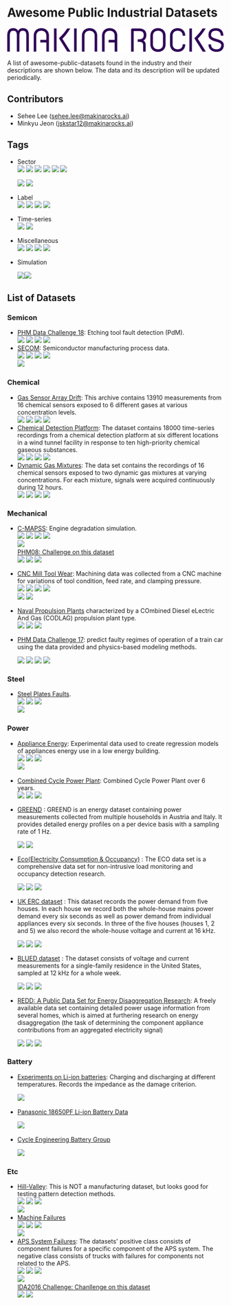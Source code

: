  

# Awesome Public Industrial Datasets     



![](img/MakinaRocks_Violet_1.png)   



A list of awesome-public-datasets found in the industry and their descriptions are shown below. The data and its description will be updated periodically.             

## Contributors  

- Sehee Lee (sehee.lee@makinarocks.ai)        
- Minkyu Jeon (jskstar12@makinarocks.ai)         

## Tags

- Sector  
  ![](https://img.shields.io/badge/sector-semicon-blue.svg)
  ![](https://img.shields.io/badge/sector-chemical-red.svg)
  ![](https://img.shields.io/badge/sector-power-lightblue.svg)
  ![](https://img.shields.io/badge/sector-automotiv-green.svg)
  ![](https://img.shields.io/badge/sector-mechanical-purple.svg)
  ![](https://img.shields.io/badge/sector-steel-lightgray.svg)

  ![](<https://img.shields.io/badge/sector-battery-ff69b4.svg>)
  ![](https://img.shields.io/badge/sector-etc-333333.svg)

- Label  
  ![](https://img.shields.io/badge/labeled-yes-blue.svg)
  ![](https://img.shields.io/badge/labeled-implicit-green.svg)
  ![](https://img.shields.io/badge/labeled-meta--only-yellow.svg)
  ![](https://img.shields.io/badge/labeled-no-red.svg)

- Time-series  
  ![](https://img.shields.io/badge/time--series-yes-blue.svg)
  ![](https://img.shields.io/badge/time--series-no-red.svg)

- Miscellaneous  
  ![](https://img.shields.io/badge/any-gray.svg)
  ![](https://img.shields.io/badge/keywords-gray.svg)
  ![](https://img.shields.io/badge/you-gray.svg)
  ![](https://img.shields.io/badge/want-gray.svg)

- Simulation   

  ![](<https://img.shields.io/badge/simulation-yes-blue.svg>)![](<https://img.shields.io/badge/simulation-no-red.svg>)     

## List of Datasets

### Semicon

- [PHM Data Challenge 18](<https://github.com/makinarocks/awesome-industrial-machine-datasets/tree/master/data-explanation/PHM Data Challenge 18>): Etching tool fault detection (PdM).  
  ![](https://img.shields.io/badge/sector-semicon-blue.svg)
  ![](https://img.shields.io/badge/labeled-yes-blue.svg)
  ![](https://img.shields.io/badge/time--series-yes-blue.svg) ![](<https://img.shields.io/badge/simulation-no-red.svg>)   
- [SECOM](<https://github.com/makinarocks/awesome-industrial-machine-datasets/tree/master/data-explanation/SECOM>): Semiconductor manufacturing process data.  
  ![](https://img.shields.io/badge/sector-semicon-blue.svg)
  ![](https://img.shields.io/badge/labeled-yes-blue.svg)
  ![](https://img.shields.io/badge/time--series-yes-blue.svg) ![](<https://img.shields.io/badge/simulation-no-red.svg>)   
  ![](https://img.shields.io/badge/feature_selection-gray.svg)

### Chemical  

- [Gas Sensor Array Drift](<https://github.com/makinarocks/awesome-industrial-machine-datasets/tree/master/data-explanation/Gas Sensor Array Drift>): This archive contains 13910 measurements from 16 chemical sensors exposed to 6 different gases at various concentration levels.  
  ![](https://img.shields.io/badge/sector-chemical-red.svg)
  ![](https://img.shields.io/badge/labeled-yes-blue.svg)
  ![](https://img.shields.io/badge/time--series-yes-blue.svg) ![](<https://img.shields.io/badge/simulation-yes-blue.svg>)   
- [Chemical Detection Platform](<https://github.com/makinarocks/awesome-industrial-machine-datasets/tree/master/data-explanation/Chemical Detection Platform>): The dataset contains 18000 time-series recordings from a chemical detection platform at six different locations in a wind tunnel facility in response to ten high-priority chemical gaseous substances.   
  ![](https://img.shields.io/badge/sector-chemical-red.svg)
  ![](https://img.shields.io/badge/labeled-yes-blue.svg)
  ![](https://img.shields.io/badge/time--series-yes-blue.svg) ![](<https://img.shields.io/badge/simulation-yes-blue.svg>)   
- [Dynamic Gas Mixtures](<https://github.com/makinarocks/awesome-industrial-machine-datasets/tree/master/data-explanation/Dynamic Gas Mixtures>): The data set contains the recordings of 16 chemical sensors exposed to two dynamic gas mixtures at varying concentrations. For each mixture, signals were acquired continuously during 12 hours.     
  ![](https://img.shields.io/badge/sector-chemical-red.svg)
  ![](https://img.shields.io/badge/labeled-yes-blue.svg)
  ![](https://img.shields.io/badge/time--series-yes-blue.svg) ![](<https://img.shields.io/badge/simulation-yes-blue.svg>)  

### Mechanical

- [C-MAPSS](<https://github.com/makinarocks/awesome-industrial-machine-datasets/tree/master/data-explanation/C-MAPSS>): Engine degradation simulation.  
  ![](https://img.shields.io/badge/sector-mechanical-purple.svg)
  ![](https://img.shields.io/badge/labeled-implicit-green.svg)
  ![](https://img.shields.io/badge/time--series-yes-blue.svg) ![](<https://img.shields.io/badge/simulation-yes-blue.svg>)    
  ![](https://img.shields.io/badge/time--to--failure-gray.svg)  
  [PHM08: Challenge on this dataset](<https://github.com/makinarocks/awesome-industrial-machine-datasets/tree/master/data-explanation/PHM08 Challenge on this dataset>)  
  ![](https://img.shields.io/badge/competition-gray.svg)
  ![](https://img.shields.io/badge/scoring_and_ranking-gray.svg) ![](<https://img.shields.io/badge/simulation-yes-blue.svg>)   

- [CNC Mill Tool Wear](<https://github.com/makinarocks/awesome-industrial-machine-datasets/tree/master/data-explanation/CNC Mill Tool Wear>): Machining data was collected from a CNC machine for variations of tool condition, feed rate, and clamping pressure.  
  ![](https://img.shields.io/badge/sector-mechanical-purple.svg)
  ![](https://img.shields.io/badge/labeled-meta--only-yellow.svg)
  ![](https://img.shields.io/badge/time--series-yes-blue.svg) ![](<https://img.shields.io/badge/simulation-yes-blue.svg>)     
  ![](https://img.shields.io/badge/tool_wear_detection-gray.svg)
  ![](https://img.shields.io/badge/detection_of_inadequate_clamping-gray.svg)

- [Naval Propulsion Plants](<https://github.com/makinarocks/awesome-industrial-machine-datasets/tree/master/data-explanation/Naval Propulsion Plants>) characterized by a COmbined Diesel eLectric And Gas (CODLAG) propulsion plant type.      
  ![](https://img.shields.io/badge/sector-mechanical-purple.svg)
  ![](https://img.shields.io/badge/labeled-yes-blue.svg)
  ![](https://img.shields.io/badge/time--series-no-red.svg)        
  
- [PHM Data Challenge 17](<https://github.com/makinarocks/awesome-industrial-machine-datasets/tree/master/data-explanation/PHM Data Challenge 17>): predict faulty regimes of operation of a train car using the data provided and physics-based modeling methods.   

   ![](https://img.shields.io/badge/sector-mechanical-purple.svg) ![](https://img.shields.io/badge/labeled-implicit-green.svg)
![](https://img.shields.io/badge/time--series-yes-blue.svg) ![](<https://img.shields.io/badge/simulation-yes-blue.svg>)     


### Steel

- [Steel Plates Faults](<https://github.com/makinarocks/awesome-industrial-machine-datasets/tree/master/data-explanation/Steel Plates Faults>).    
  ![](https://img.shields.io/badge/sector-steel-lightgray.svg)
  ![](https://img.shields.io/badge/labeled-yes-blue.svg)
  ![](https://img.shields.io/badge/time--series-no-red.svg)  
  ![](https://img.shields.io/badge/fault_classification-gray.svg)

### Power

- [Appliance Energy](<https://github.com/makinarocks/awesome-industrial-machine-datasets/tree/master/data-explanation/Appliance Energy>): Experimental data used to create regression models of appliances energy use in a low energy building.  
  ![](https://img.shields.io/badge/sector-power-lightblue.svg)
  ![](https://img.shields.io/badge/labeled-yes-blue.svg)
  ![](https://img.shields.io/badge/time--series-yes-blue.svg)  
  ![](https://img.shields.io/badge/house_environment-gray.svg)  

- [Combined Cycle Power Plant](<https://github.com/makinarocks/awesome-industrial-machine-datasets/tree/master/data-explanation/Combined Cycle Power Plant>): Combined Cycle Power Plant over 6 years.  
  ![](https://img.shields.io/badge/sector-power-lightblue.svg)
  ![](https://img.shields.io/badge/labeled-yes-blue.svg)
  ![](https://img.shields.io/badge/time--series-no-red.svg)     

- [GREEND](<https://github.com/makinarocks/awesome-industrial-machine-datasets/tree/master/data-explanation/GREEND>) : GREEND is an energy dataset containing power measurements collected from multiple households in Austria and Italy. It provides detailed energy profiles on a per device basis with a sampling rate of 1 Hz.    

  ![](https://img.shields.io/badge/sector-power-lightblue.svg)
  ![](https://img.shields.io/badge/labeled-implicit-green.svg)

- [Eco(Electricity Consumption & Occupancy)](<https://github.com/makinarocks/awesome-industrial-machine-datasets/tree/master/data-explanation/ECO dataset>) : The ECO data set is a comprehensive data set for non-intrusive load monitoring and occupancy detection research.      

  ![](https://img.shields.io/badge/sector-power-lightblue.svg)
  ![](https://img.shields.io/badge/labeled-yes-blue.svg)
  ![](https://img.shields.io/badge/time--series-yes-blue.svg)  

- [UK ERC dataset](<https://github.com/makinarocks/awesome-industrial-machine-datasets/tree/master/data-explanation/UK ERC dataset>) : This dataset records the power demand from five houses. In each house we record both the whole-house mains power demand every six seconds as well as power demand from individual appliances every six seconds. In three of the five houses (houses 1, 2 and 5) we also record the whole-house voltage and current at 16 kHz.     

  ![](https://img.shields.io/badge/sector-power-lightblue.svg)
  ![](https://img.shields.io/badge/labeled-yes-blue.svg)
  ![](https://img.shields.io/badge/time--series-yes-blue.svg)      

- [BLUED dataset](<https://github.com/makinarocks/awesome-industrial-machine-datasets/tree/master/data-explanation/BLUE dataset>) :  The dataset consists of voltage and current measurements for a single-family residence in the United States, sampled at 12 kHz for a whole week.      

  ![](https://img.shields.io/badge/sector-power-lightblue.svg)  ![](https://img.shields.io/badge/labeled-yes-blue.svg) ![](https://img.shields.io/badge/time--series-yes-blue.svg)       

- [REDD: A Public Data Set for Energy Disaggregation Research](<https://github.com/makinarocks/awesome-industrial-machine-datasets/tree/master/data-explanation/REDD>):  A freely available data set containing detailed power usage information from several homes, which is aimed at furthering research on energy disaggregation (the task of determining the component appliance contributions from an aggregated electricity signal)        

  ![](https://img.shields.io/badge/sector-power-lightblue.svg) ![](https://img.shields.io/badge/labeled-yes-blue.svg) ![](https://img.shields.io/badge/time--series-yes-blue.svg)       

### Battery  

- [Experiments on Li-ion batteries](<https://ti.arc.nasa.gov/tech/dash/groups/pcoe/prognostic-data-repository/#battery>): Charging and discharging at different temperatures. Records the impedance as the damage criterion.              

  ![](<https://img.shields.io/badge/sector-battery-ff69b4.svg>)     

- [Panasonic 18650PF Li-ion Battery Data](<https://data.mendeley.com/datasets/wykht8y7tg/1#folder-df7a873b-ae5f-4a63-ab5c-8f9792b59429>)     

  ![](<https://img.shields.io/badge/sector-battery-ff69b4.svg>)     

- [Cycle Engineering Battery Group](<https://web.calce.umd.edu/batteries/data.htm#undefined>)    

  ![](<https://img.shields.io/badge/sector-battery-ff69b4.svg>)   

### Etc

- [Hill-Valley](<https://github.com/makinarocks/awesome-industrial-machine-datasets/tree/master/data-explanation/Hill-Valley>): This is NOT a manufacturing dataset, but looks good for testing pattern detection methods.  
  ![](https://img.shields.io/badge/sector-etc-333333.svg)
  ![](https://img.shields.io/badge/labeled-yes-blue.svg)
  ![](https://img.shields.io/badge/time--series-no-red.svg)  
  ![](https://img.shields.io/badge/hill--valley_classification-gray.svg)
- [Machine Failures](<https://github.com/makinarocks/awesome-industrial-machine-datasets/tree/master/data-explanation/Machine failure>)           
  ![](https://img.shields.io/badge/sector-etc-333333.svg)
  ![](https://img.shields.io/badge/labeled-yes-blue.svg)
  ![](https://img.shields.io/badge/time--series-yes-blue.svg)  
  ![](https://img.shields.io/badge/failure_detection-gray.svg) 
- [APS System Failures](<https://github.com/makinarocks/awesome-industrial-machine-datasets/tree/master/data-explanation/APS System Failures>):  The datasets' positive class consists of component failures for a specific component of the APS system. The negative class consists of trucks with failures for components not related to the APS.  
  ![](https://img.shields.io/badge/sector-etc-333333.svg)
  ![](https://img.shields.io/badge/labeled-yes-blue.svg)
  ![](https://img.shields.io/badge/time--series-no-red.svg)  
  ![](https://img.shields.io/badge/failure_classification-gray.svg)   
  [IDA2016 Challenge: Chanllenge on this dataset](<https://archive.ics.uci.edu/ml/datasets/IDA2016Challenge>)  
  ![](https://img.shields.io/badge/competition-gray.svg)
  ![](https://img.shields.io/badge/scoring_and_ranking-gray.svg)
